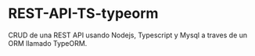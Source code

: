# REST-API-TS-typeorm
CRUD de una REST API usando Nodejs, Typescript y Mysql a traves de un ORM llamado TypeORM.
